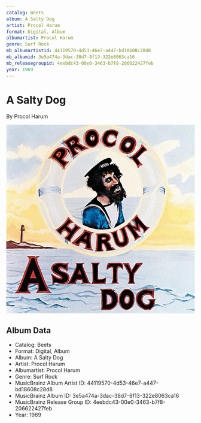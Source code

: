 ```yaml
---
catalog: Beets
album: A Salty Dog
artist: Procol Harum
format: Digital, Album
albumartist: Procol Harum
genre: Surf Rock
mb_albumartistid: 44119570-4d53-46e7-a447-bd18608c28d8
mb_albumid: 3e5a474a-3dac-38d7-8f13-322e8063ca16
mb_releasegroupid: 4eebdc43-00e0-3463-b7f8-206622427feb
year: 1969
---
```


# A Salty Dog

By Procol Harum

![](../../assets/beetscovers/Procol_Harum-A_Salty_Dog.jpg)

## Album Data

- Catalog: Beets
- Format: Digital, Album
- Album: A Salty Dog
- Artist: Procol Harum
- Albumartist: Procol Harum
- Genre: Surf Rock
- MusicBrainz Album Artist ID: 44119570-4d53-46e7-a447-bd18608c28d8
- MusicBrainz Album ID: 3e5a474a-3dac-38d7-8f13-322e8063ca16
- MusicBrainz Release Group ID: 4eebdc43-00e0-3463-b7f8-206622427feb
- Year: 1969

